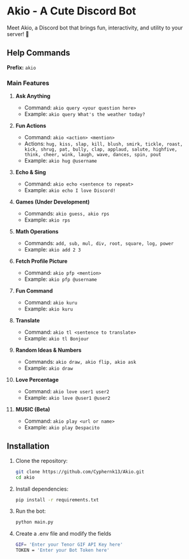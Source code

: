 # Akio - A Cute Discord Bot

Meet Akio, a Discord bot that brings fun, interactivity, and utility to your server! 🎉

## Help Commands

**Prefix:** `akio`

### Main Features

1. **Ask Anything**
   - Command: `akio query <your question here>`
   - Example: `akio query What's the weather today?`

2. **Fun Actions**
   - Command: `akio <action> <mention>`
   - Actions: `hug, kiss, slap, kill, blush, smirk, tickle, roast, kick, shrug, pat, bully, clap, applaud, salute, highfive, think, cheer, wink, laugh, wave, dances, spin, pout`
   - Example: `akio hug @username`

3. **Echo & Sing**
   - Command: `akio echo <sentence to repeat>`
   - Example: `akio echo I love Discord!`

4. **Games (Under Development)**
   - Commands: `akio guess, akio rps`
   - Example: `akio rps`

5. **Math Operations**
   - Commands: `add, sub, mul, div, root, square, log, power`
   - Example: `akio add 2 3`

6. **Fetch Profile Picture**
   - Command: `akio pfp <mention>`
   - Example: `akio pfp @username`

7. **Fun Command**
   - Command: `akio kuru`
   - Example: `akio kuru`

8. **Translate**
   - Command: `akio tl <sentence to translate>`
   - Example: `akio tl Bonjour`

9. **Random Ideas & Numbers**
   - Commands: `akio draw, akio flip, akio ask`
   - Example: `akio draw`

10. **Love Percentage**
    - Command: `akio love user1 user2`
    - Example: `akio love @user1 @user2`

11. **MUSIC (Beta)**
    - Command: `akio play <url or name>`
    - Example: `akio play Despacito`

## Installation

1. Clone the repository:
   ```sh
   git clone https://github.com/Cyphernk13/Akio.git
   cd akio
2. Install dependencies:
   ```sh
   pip install -r requirements.txt
3. Run the bot:
   ```sh
   python main.py
4. Create a .env file and modify the fields
   ```sh
   GIF= 'Enter your Tenor GIF API Key here'
   TOKEN = 'Enter your Bot Token here'
